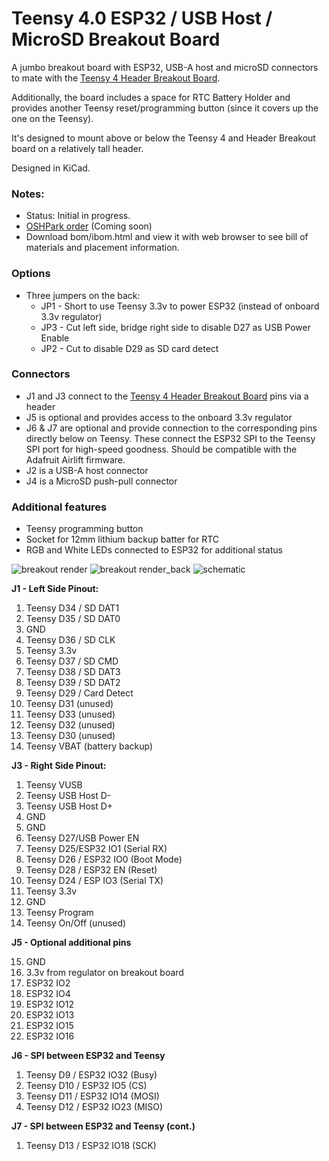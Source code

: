 # Teensy 4.0 ESP32 / USB Host / MicroSD Breakout Board

A jumbo breakout board with ESP32, USB-A host and microSD connectors to mate with the [Teensy 4 Header Breakout Board](https://github.com/blackketter/teensy4_header_breakout).

Additionally, the board includes a space for RTC Battery Holder and provides another Teensy reset/programming button (since it covers up the one on the Teensy).

It's designed to mount above or below the Teensy 4 and Header Breakout board on a relatively tall header.

Designed in KiCad.

### Notes:

- Status: Initial in progress.
- [OSHPark order]() (Coming soon)
- Download bom/ibom.html and view it with web browser to see bill of materials and placement information.

### Options

* Three jumpers on the back:
  * JP1 - Short to use Teensy 3.3v to power ESP32 (instead of onboard 3.3v regulator)
  * JP3 - Cut left side, bridge right side to disable D27 as USB Power Enable
  * JP2 - Cut to disable D29 as SD card detect

### Connectors
* J1 and J3 connect to the [Teensy 4 Header Breakout Board](https://github.com/blackketter/teensy4_header_breakout) pins via a header
* J5 is optional and provides access to the onboard 3.3v regulator
* J6 & J7 are optional and provide connection to the corresponding pins directly below on Teensy.  These connect the ESP32 SPI to the Teensy SPI port for high-speed goodness.  Should be compatible with the Adafruit Airlift firmware.
* J2 is a USB-A host connector
* J4 is a MicroSD push-pull connector

### Additional features
* Teensy programming button
* Socket for 12mm lithium backup batter for RTC
* RGB and White LEDs connected to ESP32 for additional status

![breakout render](render.png)
![breakout render_back](render_back.png)
![schematic](schematic.png)

**J1 - Left Side Pinout:**

1. Teensy D34 / SD DAT1
2. Teensy D35 / SD DAT0
3. GND
4. Teensy D36 / SD CLK
5. Teensy 3.3v
6. Teensy D37 / SD CMD
7. Teensy D38 / SD DAT3
8. Teensy D39 / SD DAT2
9. Teensy D29 / Card Detect
10. Teensy D31 (unused)
11. Teensy D33 (unused)
12. Teensy D32 (unused)
13. Teensy D30 (unused)
14. Teensy VBAT (battery backup)

**J3 - Right Side Pinout:**

1. Teensy VUSB
2. Teensy USB Host D-
3. Teensy USB Host D+
4. GND
5. GND
6. Teensy D27/USB Power EN
7. Teensy D25/ESP32 IO1 (Serial RX)
8. Teensy D26 / ESP32 IO0 (Boot Mode)
9. Teensy D28 / ESP32 EN (Reset)
10. Teensy D24 / ESP IO3 (Serial TX)
11. Teensy 3.3v
12. GND
13. Teensy Program
14. Teensy On/Off (unused)

**J5 - Optional additional pins**

15. GND
16. 3.3v from regulator on breakout board
17. ESP32 IO2
18. ESP32 IO4
19. ESP32 IO12
20. ESP32 IO13
21. ESP32 IO15
22. ESP32 IO16

**J6 - SPI between ESP32 and Teensy**

1. Teensy D9 / ESP32 IO32 (Busy)
2. Teensy D10 / ESP32 IO5 (CS)
3. Teensy D11 / ESP32 IO14 (MOSI)
4. Teensy D12 / ESP32 IO23 (MISO)

**J7 - SPI between ESP32 and Teensy (cont.)**

1. Teensy D13 / ESP32 IO18 (SCK)
